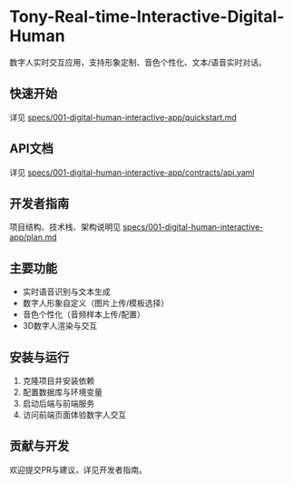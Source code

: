 # Tony-Real-time-Interactive-Digital-Human

数字人实时交互应用，支持形象定制、音色个性化、文本/语音实时对话。

## 快速开始
详见 [specs/001-digital-human-interactive-app/quickstart.md](specs/001-digital-human-interactive-app/quickstart.md)

## API文档
详见 [specs/001-digital-human-interactive-app/contracts/api.yaml](specs/001-digital-human-interactive-app/contracts/api.yaml)

## 开发者指南
项目结构、技术栈、架构说明见 [specs/001-digital-human-interactive-app/plan.md](specs/001-digital-human-interactive-app/plan.md)

## 主要功能
- 实时语音识别与文本生成
- 数字人形象自定义（图片上传/模板选择）
- 音色个性化（音频样本上传/配置）
- 3D数字人渲染与交互

## 安装与运行
1. 克隆项目并安装依赖
2. 配置数据库与环境变量
3. 启动后端与前端服务
4. 访问前端页面体验数字人交互

## 贡献与开发
欢迎提交PR与建议，详见开发者指南。
